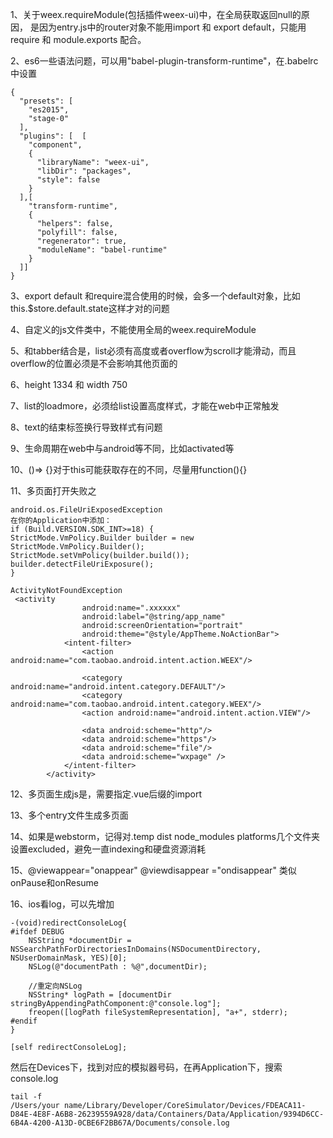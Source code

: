 

1、关于weex.requireModule(包括插件weex-ui)中，在全局获取返回null的原因，
是因为entry.js中的router对象不能用import 和 export default，只能用require 和  module.exports 配合。

2、es6一些语法问题，可以用"babel-plugin-transform-runtime"，在.babelrc中设置
```
{
  "presets": [
    "es2015",
    "stage-0"
  ],
  "plugins": [  [
    "component",
    {
      "libraryName": "weex-ui",
      "libDir": "packages",
      "style": false
    }
  ],[
    "transform-runtime",
    {
      "helpers": false,
      "polyfill": false,
      "regenerator": true,
      "moduleName": "babel-runtime"
    }
  ]]
}
```

3、export default 和require混合使用的时候，会多一个default对象，比如this.$store.default.state这样才对的问题

4、自定义的js文件类中，不能使用全局的weex.requireModule

5、和tabber结合是，list必须有高度或者overflow为scroll才能滑动，而且overflow的位置必须是不会影响其他页面的

6、height 1334 和 width 750

7、list的loadmore，必须给list设置高度样式，才能在web中正常触发

8、text的</text>结束标签换行导致样式有问题

9、生命周期在web中与android等不同，比如activated等

10、()=> {}对于this可能获取存在的不同，尽量用function(){}

11、多页面打开失败之
```
android.os.FileUriExposedException
在你的Application中添加：
if (Build.VERSION.SDK_INT>=18) {
StrictMode.VmPolicy.Builder builder = new StrictMode.VmPolicy.Builder();
StrictMode.setVmPolicy(builder.build());
builder.detectFileUriExposure();
}
```
```
ActivityNotFoundException
 <activity
                android:name=".xxxxxx"
                android:label="@string/app_name"
                android:screenOrientation="portrait"
                android:theme="@style/AppTheme.NoActionBar">
            <intent-filter>
                <action android:name="com.taobao.android.intent.action.WEEX"/>

                <category android:name="android.intent.category.DEFAULT"/>
                <category android:name="com.taobao.android.intent.category.WEEX"/>
                <action android:name="android.intent.action.VIEW"/>

                <data android:scheme="http"/>
                <data android:scheme="https"/>
                <data android:scheme="file"/>
                <data android:scheme="wxpage" />
            </intent-filter>
        </activity>
```

12、多页面生成js是，需要指定.vue后缀的import

13、多个entry文件生成多页面

14、如果是webstorm，记得对.temp dist node_modules platforms几个文件夹设置excluded，避免一直indexing和硬盘资源消耗

15、@viewappear="onappear"  @viewdisappear ="ondisappear" 类似onPause和onResume


16、ios看log，可以先增加

```
-(void)redirectConsoleLog{
#ifdef DEBUG
    NSString *documentDir = NSSearchPathForDirectoriesInDomains(NSDocumentDirectory, NSUserDomainMask, YES)[0];
    NSLog(@"documentPath : %@",documentDir);

    //重定向NSLog
    NSString* logPath = [documentDir stringByAppendingPathComponent:@"console.log"];
    freopen([logPath fileSystemRepresentation], "a+", stderr);
#endif
}
```
```
[self redirectConsoleLog];
```
然后在Devices下，找到对应的模拟器号码，在再Application下，搜索console.log
```
tail -f
/Users/your name/Library/Developer/CoreSimulator/Devices/FDEACA11-D84E-4E8F-A6B8-26239559A928/data/Containers/Data/Application/9394D6CC-6B4A-4200-A13D-0CBE6F2BB67A/Documents/console.log
```
